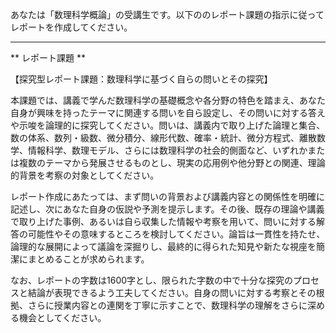 あなたは「数理科学概論」の受講生です。以下ののレポート課題の指示に従ってレポートを作成してください。

---------------------------------------
** レポート課題 **

【探究型レポート課題：数理科学に基づく自らの問いとその探究】

本課題では、講義で学んだ数理科学の基礎概念や各分野の特色を踏まえ、あなた自身が興味を持ったテーマに関連する問いを自ら設定し、その問いに対する答えや示唆を論理的に探究してください。問いは、講義内で取り上げた論理と集合、数の体系、数列・級数、微分積分、線形代数、確率・統計、微分方程式、離散数学、情報科学、数理モデル、さらには数理科学の社会的側面など、いずれかまたは複数のテーマから発展させるものとし、現実の応用例や他分野との関連、理論的背景を考察の対象としてください。

レポート作成にあたっては、まず問いの背景および講義内容との関係性を明確に記述し、次にあなた自身の仮説や予測を提示します。その後、既存の理論や講義で取り上げた事例、あるいは自ら収集した情報や考察を用いて、問いに対する解答の可能性やその意味するところを検討してください。論旨は一貫性を持たせ、論理的な展開によって議論を深掘りし、最終的に得られた知見や新たな視座を簡潔にまとめることが求められます。

なお、レポートの字数は1600字とし、限られた字数の中で十分な探究のプロセスと結論が表現できるよう工夫してください。自身の問いに対する考察とその根拠、さらに授業内容との連関を丁寧に示すことで、数理科学の理解をさらに深める機会としてください。